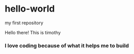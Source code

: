 # hello-world
my first repository
<P> Hello there! This is timothy</p>
<h3>I love coding because of what it helps me to build </he>
